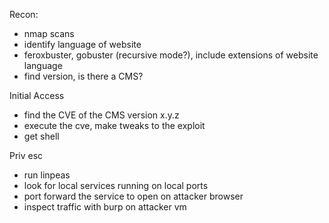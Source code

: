 Recon:
- nmap scans
- identify language of website
- feroxbuster, gobuster (recursive mode?), include extensions of website language
- find version, is there a CMS?

Initial Access
- find the CVE of the CMS version x.y.z
- execute the cve, make tweaks to the exploit
- get shell

Priv esc
- run linpeas
- look for local services running on local ports
- port forward the service to open on attacker browser
- inspect traffic with burp on attacker vm